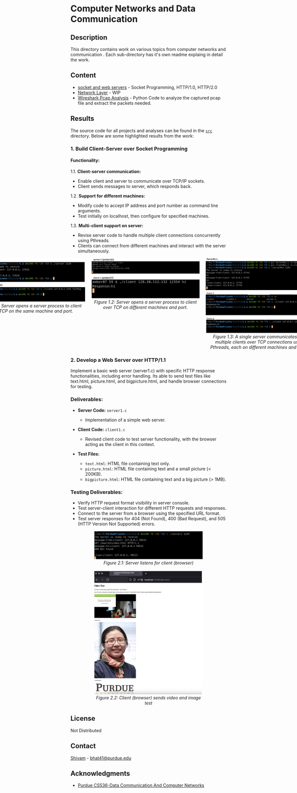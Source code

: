 # Computer Networks and Data Communication

<!-- ![banner]() -->

<!-- ![badge]()
![badge]()
[![license](https://img.shields.io/github/license/:user/:repo.svg)](LICENSE)
[![standard-readme compliant](https://img.shields.io/badge/readme%20style-standard-brightgreen.svg?style=flat-square)](https://github.com/RichardLitt/standard-readme) -->

<!-- This is an example file with maximal choices selected.

This is a long description. -->
## Description

This directory contains work on various topics from computer networks and communication . Each sub-directory has it's own readme explaing in detail the work.

## Content

- [socket and web servers](./socket/) - Socket Programming, HTTP/1.0, HTTP/2.0
- [Network Layer](./socket/) - WIP
- [Wireshark Pcap Analysis](./pcap/) - Python Code to analyze the captured pcap file and extract the packets needed.


## Results

The source code for all projects and analyses can be found in the [`src`](./src) directory. Below are some highlighted results from the work:

### 1. Build Client-Server over Socket Programming
#### Functionality:
1.1. **Client-server communication:**
   - Enable client and server to communicate over TCP/IP sockets.
   - Client sends messages to server, which responds back.
   
1.2. **Support for different machines:**
   - Modify code to accept IP address and port number as command line arguments.
   - Test initially on localhost, then configure for specified machines.
   
1.3. **Multi-client support on server:**
   - Revise server code to handle multiple client connections concurrently using Pthreads.
   - Clients can connect from different machines and interact with the server simultaneously.
<div style="display: flex; justify-content: center;">

  <div style="margin-right: 20px;">
    <img src="img/A1.png" alt="Server Client over local-machine:port" width="350px">
    <div style="width: 350px; text-align: center;">
      <em>Figure 1.1: Server opens a server process to client over TCP on the same machine and port.</em>
    </div>
  </div>

  <div style="margin-right: 20px;">
    <img src="img/A2.png" alt="Server Client over local-machine:port" width="350px">
    <div style="width: 350px; text-align: center;">
      <em>Figure 1.2: Server opens a server process to client over TCP on different machines and port.</em>
    </div>
  </div>

  <div style="margin-right: 20px;">
    <img src="img/A3.png" alt="Single Server Multi Client commmunication" width="350px">
    <div style="width: 350px; text-align: center;">
      <em>Figure 1.3: A single server communicates with multiple clients over TCP connections using Pthreads, each on different machines and ports.</em>
    </div>
  </div>

</div>




### 2. Develop a Web Server over HTTP/1.1
Implement a basic web server (server1.c) with specific HTTP response functionalities, including error handling. Its able to send test files like text.html, picture.html, and bigpicture.html, and handle browser connections for testing.

### Deliverables:
- **Server Code:** `server1.c`
  - Implementation of a simple web server.

- **Client Code:** `client1.c`
  - Revised client code to test server functionality, with the browser acting as the client in this context.

- **Test Files:**
  - `text.html`: HTML file containing text only.
  - `picture.html`: HTML file containing text and a small picture (< 200KB).
  - `bigpicture.html`: HTML file containing text and a big picture (> 1MB).

### Testing Deliverables:

- Verify HTTP request format visibility in server console.
- Test server-client interaction for different HTTP requests and responses.
- Connect to the server from a browser using the specified URL format.
- Test server responses for 404 (Not Found), 400 (Bad Request), and 505 (HTTP Version Not Supported) errors.

<div align="center">

<img src="img/B1.png" alt="Server Client over local-machine:port" width="350px">
<br>
<div style="width: 350px; text-align: center;">
<em>Figure 2.1: Server listens for client (browser)</em>
</div>

</div>

<br>

<div align="center">

<img src="img/B2.png" alt="Server Client over local-machine:port" width="350px">
<br>
<div style="width: 350px; text-align: center;">
<em>Figure 2.2: Client (browser) sends video and image test</em>
</div>

</div>


<!-- LICENSE -->
## License
Not Distributed

<!-- Not Distributed under the MIT License. See `LICENSE.txt` for more information. -->

<!-- <p align="right">(<a href="#readme-top">back to top</a>)</p> -->



<!-- CONTACT -->
## Contact

[Shivam](https://twitter.com/) - bhat41@purdue.edu



<!-- Project Link: [https://github.com/your_username/repo_name](https://github.com/your_username/repo_name) -->

<!-- <p align="right">(<a href="#readme-top">back to top</a>)</p> -->



<!-- ACKNOWLEDGMENTS -->
## Acknowledgments
* [Purdue CS536-Data Communication And Computer Networks ](https://www.cs.purdue.edu/homes/chunyi/teaching/cs536-sp23/cs536-sp23.html)

